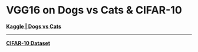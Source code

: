 # VGG16 on Dogs vs Cats & CIFAR-10

__[Kaggle | Dogs vs Cats](https://www.kaggle.com/c/dogs-vs-cats)__
***
__[CIFAR-10 Dataset](https://www.cs.toronto.edu/~kriz/cifar.html)__
